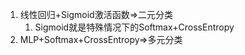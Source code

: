 1. 线性回归+Sigmoid激活函数=>二元分类
	1. Sigmoid就是特殊情况下的Softmax+CrossEntropy
2. MLP+Softmax+CrossEntropy=>多元分类



